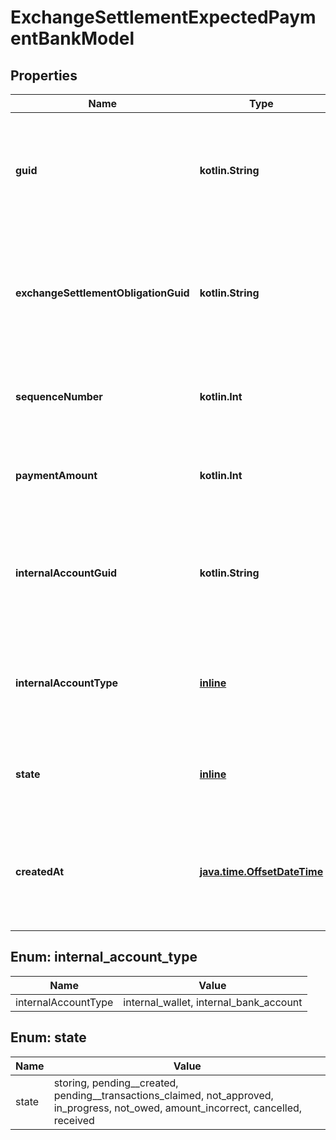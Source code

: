 
# ExchangeSettlementExpectedPaymentBankModel

## Properties
Name | Type | Description | Notes
------------ | ------------- | ------------- | -------------
**guid** | **kotlin.String** | Auto-generated unique identifier for the exchange settlement expected payment. |  [optional]
**exchangeSettlementObligationGuid** | **kotlin.String** | The identifier of the exchange settlement obligation that this payment is associated with. |  [optional]
**sequenceNumber** | **kotlin.Int** | The sequence number of the expected payment |  [optional]
**paymentAmount** | **kotlin.Int** | The amount expected to be received as part of this payment. |  [optional]
**internalAccountGuid** | **kotlin.String** | The identifier of the internal account that is expected to originate the payment. |  [optional]
**internalAccountType** | [**inline**](#InternalAccountType) | The type of the internal account that is expected to originate the payment. |  [optional]
**state** | [**inline**](#State) | The exchange settlement expected payment&#39;s state |  [optional]
**createdAt** | [**java.time.OffsetDateTime**](java.time.OffsetDateTime.md) | ISO8601 datetime the exchange settlement expected payment was created at. |  [optional]


<a name="InternalAccountType"></a>
## Enum: internal_account_type
Name | Value
---- | -----
internalAccountType | internal_wallet, internal_bank_account


<a name="State"></a>
## Enum: state
Name | Value
---- | -----
state | storing, pending__created, pending__transactions_claimed, not_approved, in_progress, not_owed, amount_incorrect, cancelled, received



